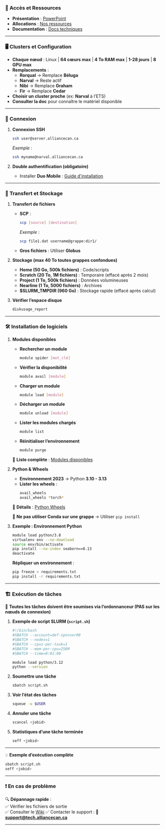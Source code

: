 ### 🚀 Accès et Ressources  

- **Présentation** : [PowerPoint](https://docs.google.com/presentation/d/14e_twIQS-2SKcZEQ-ROKGhTkDDycoEc3QtUY7cwCmz4/)  
- **Allocations** : [Nos ressources](https://ccdb.alliancecan.ca/me/allocations)  
- **Documentation** : [Docs techniques](https://docs.alliancecan.ca/wiki/Technical_documentation/fr)  

---

### 🖥️ Clusters et Configuration  

- **Chaque nœud** : Linux | **64 cœurs max** | **4 To RAM max** | **1-28 jours** | **8 GPU max**  
- **Remplacements** :
  - **Rorqual** → Remplace **Béluga**
  - **Narval** → Reste actif
  - **Nibi** → Remplace **Graham**
  - **Fir** → Remplace **Cedar**  
- **Choisir un cluster proche** (ex: **Narval** à l’ETS)  
- **Consulter la doc** pour connaître le matériel disponible  

---

### 🔑 Connexion  

1. **Connexion SSH**  
   ```bash
   ssh user@server.alliancecan.ca
   ```
   _Exemple_ :  
   ```bash
   ssh myname@narval.alliancecan.ca
   ```

2. **Double authentification (obligatoire)**  
   - Installer **Duo Mobile** : [Guide d'installation](https://docs.alliancecan.ca/wiki/Multifactor_authentication/fr#Utiliser_un_téléphone_ou_une_tablette)  

---

### 📂 Transfert et Stockage  

1. **Transfert de fichiers**  
   - **SCP** :  
     ```bash
     scp [source] [destination]
     ```
     _Exemple_ :  
     ```bash
     scp file1.dat username@grappe:dir1/
     ```
   - **Gros fichiers** : Utiliser **Globus**  

2. **Stockage (max 40 To toutes grappes confondues)**  
   - **Home (50 Go, 500k fichiers)** : Code/scripts  
   - **Scratch (20 To, 1M fichiers)** : Temporaire (effacé après 2 mois)  
   - **Project (1 To, 500k fichiers)** : Données volumineuses  
   - **Nearline (1 To, 5000 fichiers)** : Archives  
   - **$SLURM_TMPDIR (960 Go)** : Stockage rapide (effacé après calcul)  

3. **Vérifier l’espace disque**  
   ```bash
   diskusage_report
   ```

---

### 🛠️ Installation de logiciels  

1. **Modules disponibles**  
   - **Rechercher un module**  
     ```bash
     module spider [mot_clé]
     ```
   - **Vérifier la disponibilité**  
     ```bash
     module avail [module]
     ```
   - **Charger un module**  
     ```bash
     module load [module]
     ```
   - **Décharger un module**  
     ```bash
     module unload [module]
     ```
   - **Lister les modules chargés**  
     ```bash
     module list
     ```
   - **Réinitialiser l’environnement**  
     ```bash
     module purge
     ```

   📌 **Liste complète** : [Modules disponibles](https://docs.alliancecan.ca/wiki/Available_software/fr)  

2. **Python & Wheels**  
   - **Environnement 2023** → Python **3.10 - 3.13**  
   - **Lister les wheels** :  
     ```bash
     avail_wheels
     avail_wheels *torch*
     ```
   📌 **Détails** : [Python Wheels](https://docs.alliancecan.ca/wiki/Available_Python_wheels/fr)  

   🚨 **Ne pas utiliser Conda sur une grappe** → Utiliser `pip install`  

3. **Exemple : Environnement Python**  
   ```bash
   module load python/3.8
   virtualenv env --no-download
   source env/bin/activate
   pip install --no-index seaborn==0.13
   deactivate
   ```

   **Répliquer un environnement** :  
   ```bash
   pip freeze > requirements.txt
   pip install -r requirements.txt
   ```

---

### 🏗️ Exécution de tâches  

📌 **Toutes les tâches doivent être soumises via l’ordonnanceur (PAS sur les nœuds de connexion)**  

1. **Exemple de script SLURM (`script.sh`)**  
   ```bash
   #!/bin/bash
   #SBATCH --account=def-sponsor00
   #SBATCH --nodes=1
   #SBATCH --cpus-per-task=1
   #SBATCH --mem-per-cpu=256M
   #SBATCH --time=0:01:00

   module load python/3.12
   python --version
   ```

2. **Soumettre une tâche**  
   ```bash
   sbatch script.sh
   ```

3. **Voir l’état des tâches**  
   ```bash
   squeue -u $USER
   ```

4. **Annuler une tâche**  
   ```bash
   scancel <jobid>
   ```

5. **Statistiques d’une tâche terminée**  
   ```bash
   seff <jobid>
   ```

---

💡 **Exemple d’exécution complète**  
```bash
sbatch script.sh
seff <jobid>
```

---

### ❗ En cas de problème  

🔍 **Dépannage rapide** :  
✅ Vérifier les fichiers de sortie  
✅ Consulter le [Wiki](https://docs.alliancecan.ca/wiki/Technical_documentation/fr)
✅ Contacter le support : 📧 **support@tech.alliancecan.ca**  

---
